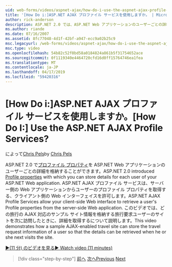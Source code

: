 ```yaml
---
uid: web-forms/videos/aspnet-ajax/how-do-i-use-the-aspnet-ajax-profile-services
title: '[How Do i:]ASP.NET AJAX プロファイル サービスを使用しますか。 | Microsoft Docs'
author: rick-anderson
description: ASP.NET 2.0 では、ASP.NET Web アプリケーションのユーザーごとの詳細を格納する、プロファイルのプロパティが導入されました。 ASP.NET AJAX プロファイル サービスを許可しています.
ms.author: riande
ms.date: 07/16/2007
ms.assetid: 8fc77048-4d1f-42bf-a947-ecc9a02b25c9
msc.legacyurl: /web-forms/videos/aspnet-ajax/how-do-i-use-the-aspnet-ajax-profile-services
msc.type: video
ms.openlocfilehash: 54b82c52f0bd58a0184824a861b5f31754652ace
ms.sourcegitcommit: 0f1119340e4464720cfd16d0ff15764746ea1fea
ms.translationtype: MT
ms.contentlocale: ja-JP
ms.lasthandoff: 04/17/2019
ms.locfileid: "59420316"
---
```

# <a name="how-do-i-use-the-aspnet-ajax-profile-services"></a><span data-ttu-id="fed64-105">[How Do i:]ASP.NET AJAX プロファイル サービスを使用しますか。</span><span class="sxs-lookup"><span data-stu-id="fed64-105">[How Do I:] Use the ASP.NET AJAX Profile Services?</span></span>

<span data-ttu-id="fed64-106">によって[Chris Pels](https://twitter.com/chrispels)</span><span class="sxs-lookup"><span data-stu-id="fed64-106">by [Chris Pels](https://twitter.com/chrispels)</span></span>

<span data-ttu-id="fed64-107">ASP.NET 2.0 で[プロファイル プロパティ](https://msdn.microsoft.com/library/at64shx3.aspx)を ASP.NET Web アプリケーションのユーザーごとの詳細を格納することができます。</span><span class="sxs-lookup"><span data-stu-id="fed64-107">ASP.NET 2.0 introduced [Profile properties](https://msdn.microsoft.com/library/at64shx3.aspx) with which you can store details for each user of your ASP.NET Web application.</span></span> <span data-ttu-id="fed64-108">ASP.NET AJAX プロファイル サービスは、サーバー側の Web アプリケーションからユーザーのプロファイル プロパティを取得する、クライアント側の Web インターフェイスを許可します。</span><span class="sxs-lookup"><span data-stu-id="fed64-108">ASP.NET AJAX Profile Services allow your client-side Web interface to retrieve a user's Profile properties from the server-side Web application.</span></span> <span data-ttu-id="fed64-109">このビデオでは、どの旅行の AJAX 対応のサンプル サイト情報を格納する旅行要求ユーザーのサイトを次に訪問したときに、詳細を取得するについて説明します。</span><span class="sxs-lookup"><span data-stu-id="fed64-109">This video demonstrates how a sample AJAX-enabled travel site can store the travel request information of a user so that the details can be retrieved when he or she next visits the site.</span></span>

[<span data-ttu-id="fed64-110">&#9654;(11 分) のビデオを見る</span><span class="sxs-lookup"><span data-stu-id="fed64-110">&#9654; Watch video (11 minutes)</span></span>](https://channel9.msdn.com/Blogs/ASP-NET-Site-Videos/how-do-i-use-the-aspnet-ajax-profile-services)

> [!div class="step-by-step"]
> <span data-ttu-id="fed64-111">[前へ](how-do-i-use-other-javascript-user-interface-libraries-with-aspnet-ajax.md)
> [次へ](how-do-i-debug-aspnet-ajax-applications-using-visual-studio-2005.md)</span><span class="sxs-lookup"><span data-stu-id="fed64-111">[Previous](how-do-i-use-other-javascript-user-interface-libraries-with-aspnet-ajax.md)
[Next](how-do-i-debug-aspnet-ajax-applications-using-visual-studio-2005.md)</span></span>
